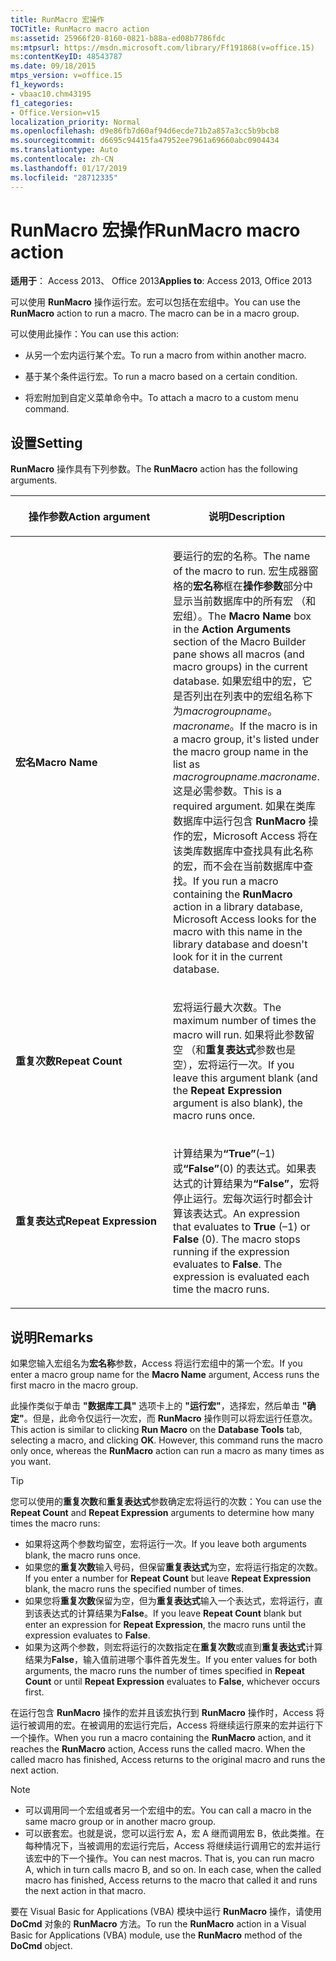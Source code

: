 ```yaml
---
title: RunMacro 宏操作
TOCTitle: RunMacro macro action
ms:assetid: 25966f20-8160-0821-b88a-ed08b7786fdc
ms:mtpsurl: https://msdn.microsoft.com/library/Ff191868(v=office.15)
ms:contentKeyID: 48543787
ms.date: 09/18/2015
mtps_version: v=office.15
f1_keywords:
- vbaac10.chm43195
f1_categories:
- Office.Version=v15
localization_priority: Normal
ms.openlocfilehash: d9e86fb7d60af94d6ecde71b2a857a3cc5b9bcb8
ms.sourcegitcommit: d6695c94415fa47952ee7961a69660abc0904434
ms.translationtype: Auto
ms.contentlocale: zh-CN
ms.lasthandoff: 01/17/2019
ms.locfileid: "28712335"
---
```

# <a name="runmacro-macro-action"></a><span data-ttu-id="66665-102">RunMacro 宏操作</span><span class="sxs-lookup"><span data-stu-id="66665-102">RunMacro macro action</span></span>

<span data-ttu-id="66665-103">**适用于**： Access 2013、 Office 2013</span><span class="sxs-lookup"><span data-stu-id="66665-103">**Applies to**: Access 2013, Office 2013</span></span>

<span data-ttu-id="66665-p101">可以使用 **RunMacro** 操作运行宏。宏可以包括在宏组中。</span><span class="sxs-lookup"><span data-stu-id="66665-p101">You can use the **RunMacro** action to run a macro. The macro can be in a macro group.</span></span>

<span data-ttu-id="66665-106">可以使用此操作：</span><span class="sxs-lookup"><span data-stu-id="66665-106">You can use this action:</span></span>

- <span data-ttu-id="66665-107">从另一个宏内运行某个宏。</span><span class="sxs-lookup"><span data-stu-id="66665-107">To run a macro from within another macro.</span></span>

- <span data-ttu-id="66665-108">基于某个条件运行宏。</span><span class="sxs-lookup"><span data-stu-id="66665-108">To run a macro based on a certain condition.</span></span>

- <span data-ttu-id="66665-109">将宏附加到自定义菜单命令中。</span><span class="sxs-lookup"><span data-stu-id="66665-109">To attach a macro to a custom menu command.</span></span>

## <a name="setting"></a><span data-ttu-id="66665-110">设置</span><span class="sxs-lookup"><span data-stu-id="66665-110">Setting</span></span>

<span data-ttu-id="66665-111">**RunMacro** 操作具有下列参数。</span><span class="sxs-lookup"><span data-stu-id="66665-111">The **RunMacro** action has the following arguments.</span></span>

<table>
<colgroup>
<col style="width: 50%" />
<col style="width: 50%" />
</colgroup>
<thead>
<tr class="header">
<th><p><span data-ttu-id="66665-112">操作参数</span><span class="sxs-lookup"><span data-stu-id="66665-112">Action argument</span></span></p></th>
<th><p><span data-ttu-id="66665-113">说明</span><span class="sxs-lookup"><span data-stu-id="66665-113">Description</span></span></p></th>
</tr>
</thead>
<tbody>
<tr class="odd">
<td><p><span data-ttu-id="66665-114"><strong>宏名</strong></span><span class="sxs-lookup"><span data-stu-id="66665-114"><strong>Macro Name</strong></span></span></p></td>
<td><p><span data-ttu-id="66665-115">要运行的宏的名称。</span><span class="sxs-lookup"><span data-stu-id="66665-115">The name of the macro to run.</span></span> <span data-ttu-id="66665-116">宏生成器窗格的<strong>宏名称</strong>框在<strong>操作参数</strong>部分中显示当前数据库中的所有宏 （和宏组）。</span><span class="sxs-lookup"><span data-stu-id="66665-116">The <strong>Macro Name</strong> box in the <strong>Action Arguments</strong> section of the Macro Builder pane shows all macros (and macro groups) in the current database.</span></span> <span data-ttu-id="66665-117">如果宏组中的宏，它是否列出在列表中的宏组名称下为<em>macrogroupname</em>。<em>macroname</em>。</span><span class="sxs-lookup"><span data-stu-id="66665-117">If the macro is in a macro group, it's listed under the macro group name in the list as <em>macrogroupname</em>.<em>macroname</em>.</span></span> <span data-ttu-id="66665-118">这是必需参数。</span><span class="sxs-lookup"><span data-stu-id="66665-118">This is a required argument.</span></span> <span data-ttu-id="66665-119">如果在类库数据库中运行包含 <strong>RunMacro</strong> 操作的宏，Microsoft Access 将在该类库数据库中查找具有此名称的宏，而不会在当前数据库中查找。</span><span class="sxs-lookup"><span data-stu-id="66665-119">If you run a macro containing the <strong>RunMacro</strong> action in a library database, Microsoft Access looks for the macro with this name in the library database and doesn't look for it in the current database.</span></span></p></td>
</tr>
<tr class="even">
<td><p><span data-ttu-id="66665-120"><strong>重复次数</strong></span><span class="sxs-lookup"><span data-stu-id="66665-120"><strong>Repeat Count</strong></span></span></p></td>
<td><p><span data-ttu-id="66665-121">宏将运行最大次数。</span><span class="sxs-lookup"><span data-stu-id="66665-121">The maximum number of times the macro will run.</span></span> <span data-ttu-id="66665-122">如果将此参数留空 （和<strong>重复表达式</strong>参数也是空），宏将运行一次。</span><span class="sxs-lookup"><span data-stu-id="66665-122">If you leave this argument blank (and the <strong>Repeat Expression</strong> argument is also blank), the macro runs once.</span></span></p></td>
</tr>
<tr class="odd">
<td><p><span data-ttu-id="66665-123"><strong>重复表达式</strong></span><span class="sxs-lookup"><span data-stu-id="66665-123"><strong>Repeat Expression</strong></span></span></p></td>
<td><p><span data-ttu-id="66665-p104">计算结果为<strong>“True”</strong>(–1) 或<strong>“False”</strong>(0) 的表达式。如果表达式的计算结果为<strong>“False”</strong>，宏将停止运行。宏每次运行时都会计算该表达式。</span><span class="sxs-lookup"><span data-stu-id="66665-p104">An expression that evaluates to <strong>True</strong> (–1) or <strong>False</strong> (0). The macro stops running if the expression evaluates to <strong>False</strong>. The expression is evaluated each time the macro runs.</span></span></p></td>
</tr>
</tbody>
</table>

## <a name="remarks"></a><span data-ttu-id="66665-127">说明</span><span class="sxs-lookup"><span data-stu-id="66665-127">Remarks</span></span>

<span data-ttu-id="66665-128">如果您输入宏组名为**宏名称**参数，Access 将运行宏组中的第一个宏。</span><span class="sxs-lookup"><span data-stu-id="66665-128">If you enter a macro group name for the **Macro Name** argument, Access runs the first macro in the macro group.</span></span>

<span data-ttu-id="66665-p105">此操作类似于单击 **"数据库工具"** 选项卡上的 **"运行宏"**，选择宏，然后单击 **"确定"**。但是，此命令仅运行一次宏，而 **RunMacro** 操作则可以将宏运行任意次。</span><span class="sxs-lookup"><span data-stu-id="66665-p105">This action is similar to clicking **Run Macro** on the **Database Tools** tab, selecting a macro, and clicking **OK**. However, this command runs the macro only once, whereas the **RunMacro** action can run a macro as many times as you want.</span></span>

> [!TIP]
> <span data-ttu-id="66665-131">您可以使用的**重复次数**和**重复表达式**参数确定宏将运行的次数：</span><span class="sxs-lookup"><span data-stu-id="66665-131">You can use the **Repeat Count** and **Repeat Expression** arguments to determine how many times the macro runs:</span></span>
> - <span data-ttu-id="66665-132">如果将这两个参数均留空，宏将运行一次。</span><span class="sxs-lookup"><span data-stu-id="66665-132">If you leave both arguments blank, the macro runs once.</span></span>
> - <span data-ttu-id="66665-133">如果您的**重复次数**输入号码，但保留**重复表达式**为空，宏将运行指定的次数。</span><span class="sxs-lookup"><span data-stu-id="66665-133">If you enter a number for **Repeat Count** but leave **Repeat Expression** blank, the macro runs the specified number of times.</span></span>
> - <span data-ttu-id="66665-134">如果您将**重复次数**保留为空，但为**重复表达式**输入一个表达式，宏将运行，直到该表达式的计算结果为**False**。</span><span class="sxs-lookup"><span data-stu-id="66665-134">If you leave **Repeat Count** blank but enter an expression for **Repeat Expression**, the macro runs until the expression evaluates to **False**.</span></span>
> - <span data-ttu-id="66665-135">如果为这两个参数，则宏将运行的次数指定在**重复次数**或直到**重复表达式**计算结果为**False**，输入值前进哪个事件首先发生。</span><span class="sxs-lookup"><span data-stu-id="66665-135">If you enter values for both arguments, the macro runs the number of times specified in **Repeat Count** or until **Repeat Expression** evaluates to **False**, whichever occurs first.</span></span>

<span data-ttu-id="66665-p106">在运行包含 **RunMacro** 操作的宏并且该宏执行到 **RunMacro** 操作时，Access 将运行被调用的宏。在被调用的宏运行完后，Access 将继续运行原来的宏并运行下一个操作。</span><span class="sxs-lookup"><span data-stu-id="66665-p106">When you run a macro containing the **RunMacro** action, and it reaches the **RunMacro** action, Access runs the called macro. When the called macro has finished, Access returns to the original macro and runs the next action.</span></span>

> [!NOTE]
> - <span data-ttu-id="66665-138">可以调用同一个宏组或者另一个宏组中的宏。</span><span class="sxs-lookup"><span data-stu-id="66665-138">You can call a macro in the same macro group or in another macro group.</span></span>
> - <span data-ttu-id="66665-p107">可以嵌套宏。也就是说，您可以运行宏 A，宏 A 继而调用宏 B，依此类推。在每种情况下，当被调用的宏运行完后，Access 将继续运行调用它的宏并运行该宏中的下一个操作。</span><span class="sxs-lookup"><span data-stu-id="66665-p107">You can nest macros. That is, you can run macro A, which in turn calls macro B, and so on. In each case, when the called macro has finished, Access returns to the macro that called it and runs the next action in that macro.</span></span>

<span data-ttu-id="66665-142">要在 Visual Basic for Applications (VBA) 模块中运行 **RunMacro** 操作，请使用 **DoCmd** 对象的 **RunMacro** 方法。</span><span class="sxs-lookup"><span data-stu-id="66665-142">To run the **RunMacro** action in a Visual Basic for Applications (VBA) module, use the **RunMacro** method of the **DoCmd** object.</span></span>

